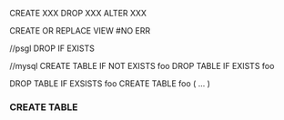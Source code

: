 CREATE XXX
DROP XXX
ALTER XXX

CREATE OR REPLACE VIEW #NO ERR

//psgl
DROP IF EXISTS

//mysql
CREATE TABLE IF NOT EXISTS foo
DROP TABLE IF EXISTS foo

DROP TABLE IF EXSISTS foo
CREATE TABLE foo ( ... )

### CREATE TABLE

###
###
###
###
###
###
###
###
###
###
###
###
###
###
###
###
###
###
###
###
###
###
###
###
###
###
###
###
###
###
###
###
###


